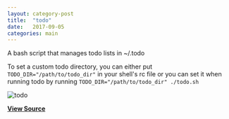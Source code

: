 ```yaml
---
layout: category-post
title:  "todo"
date:   2017-09-05
categories: main
---
```


A bash script that manages todo lists in ~/.todo

To set a custom todo directory, you can either put `TODO_DIR="/path/to/todo_dir"` in your shell's rc file or you can set it when running todo by running `TODO_DIR="/path/to/todo_dir" ./todo.sh`

![todo](https://raw.githubusercontent.com/simoniz0r/todo/master/Screenshot.png)


**[View Source](https://github.com/simoniz0r/todo)**
